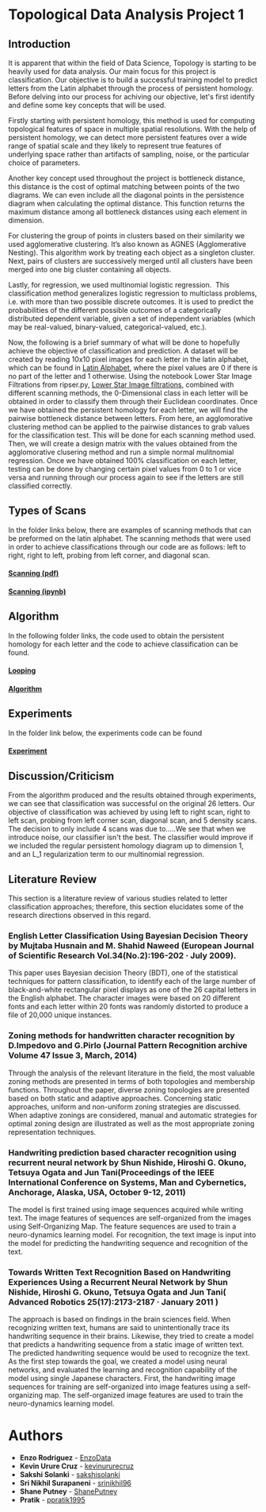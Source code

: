 # Topological Data Analysis Project 1

## Introduction
It is apparent that within the field of Data Science, Topology is starting to be heavily used for data analysis. Our main focus for this project is classification. Our objective is to build a successful training model to predict letters from the Latin alphabet through the process of persistent homology. Before delving into our process for achiving our objective, let's first identify and define some key concepts that will be used. 

Firstly starting with persistent homology, this method is used for computing topological features of space in multiple spatial resolutions. With the help of persistent homology, we can detect more persistent features over a wide range of spatial scale and they likely to represent true features of underlying space rather than artifacts of sampling, noise, or the particular choice of parameters.

Another key concept used throughout the project is bottleneck distance, this distance is the cost of optimal matching between points of the two diagrams. We can even include all the diagonal points in the persistence diagram when calculating the optimal distance. This function returns the maximum distance among all bottleneck distances using each element in dimension.

For clustering the group of points in clusters based on their similarity we used agglomerative clustering. It’s also known as AGNES (Agglomerative Nesting). This algorithm work by treating each object as a singleton cluster. Next, pairs of clusters are successively merged until all clusters have been merged into one big cluster containing all objects.

Lastly, for regression, we used multinomial logistic regression.  This classification method generalizes logistic regression to multiclass problems, i.e. with more than two possible discrete outcomes. It is used to predict the probabilities of the different possible outcomes of a categorically distributed dependent variable, given a set of independent variables (which may be real-valued, binary-valued, categorical-valued, etc.).


Now, the following is a brief summary of what will be done to hopefully achieve the objective of classification and prediction. A dataset will be created by reading 10x10 pixel images for each letter in the latin alphabet, which can be found in [Latin Alphabet](https://github.com/EnzoData/TDA_Project1/tree/master/Latin%20Alphabet/Latin%20alphabet.pdf), where the pixel values are 0 if there is no part of the letter and 1 otherwise.  Using the notebook Lower Star Image Filtrations from ripser.py, [Lower Star Image filtrations](https://ripser.scikit-tda.org/Lower%20Star%20Image%20Filtrations.html), combined with different scanning methods, the 0-Dimensional class in each letter will be obtained in order to classify them through their Euclidean coordinates. Once we have obtained the persistent homology for each letter, we will find the pairwise bottleneck distance between letters. From here, an agglomorative clustering method can be applied to the pairwise distances to grab values for the classification test. This will be done for each scanning method used. Then, we will create a design matrix with the values obtained from the agglomorative clusering method and run a simple normal mulitnomial regression. Once we have obtained 100% classification on each letter, testing can be done by changing certain pixel values from 0 to 1 or vice versa and running through our process again to see if the letters are still classified correctly. 

## Types of Scans
In the folder links below, there are examples of scanning methods that can be preformed on the latin alphabet. The scanning methods that were used in order to achieve classifications through our code are as follows: left to right, right to left, probing from left corner, and diagonal scan.
#### [Scanning (pdf)](https://github.com/EnzoData/TDA_Project1/tree/master/Scanning%20Methods)
#### [Scanning (ipynb)](https://github.com/EnzoData/TDA_Project1/tree/master/Scanning%20Examples)

## Algorithm
In the following folder links, the code used to obtain the persistent homology for each letter and the code to achieve classification can be found. 
#### [Looping](https://github.com/EnzoData/TDA_Project1/tree/master/Looping)
#### [Algorithm](https://github.com/EnzoData/TDA_Project1/tree/master/Algorithm)


## Experiments
In the folder link below, the experiments code can be found

#### [Experiment](https://github.com/EnzoData/TDA_Project1/tree/master/Experiment)


## Discussion/Criticism
From the algorithm produced and the results obtained through experiments, we can see that classification was successful on the original 26 letters. Our objective of classification was achieved by using left to right scan, right to left scan, probing from left corner scan, diagonal scan, and 5 density scans. The decision to only include 4 scans was due to.....We see that when we introduce noise, our classifier isn't the best. The classifier would improve if we included the regular persistent homology diagram up to dimension 1, and an L_1 regularization term to our multinomial regression. 

## Literature Review
This section is a literature review of various studies related to letter classification approaches; therefore,
this section elucidates some of the research directions observed in this regard.

### English Letter Classification Using Bayesian Decision Theory by Mujtaba Husnain and M. Shahid Naweed (European Journal of Scientific Research Vol.34(No.2):196-202 · July 2009).
This paper uses Bayesian decision Theory (BDT), one of the statistical techniques for pattern classification, to identify each of the large number of black-and-white rectangular pixel displays as one of the 26 capital letters in the English alphabet. The character images were based on 20 different fonts and each letter within 20 fonts was randomly distorted to produce a file of 20,000 unique instances.


### Zoning methods for handwritten character recognition by D.Impedovo and G.Pirlo (Journal Pattern Recognition archive Volume 47 Issue 3, March, 2014)
Through the analysis of the relevant literature in the field, the most valuable zoning methods are presented in terms of both topologies and membership functions. Throughout the paper, diverse zoning topologies are presented based on both static and adaptive approaches. Concerning static approaches, uniform and non-uniform zoning strategies are discussed. When adaptive zonings are considered, manual and automatic strategies for optimal zoning design are illustrated as well as the most appropriate zoning representation techniques.


### Handwriting prediction based character recognition using recurrent neural network by Shun Nishide, Hiroshi G. Okuno, Tetsuya Ogata and Jun Tani(Proceedings of the IEEE International Conference on Systems, Man and Cybernetics, Anchorage, Alaska, USA, October 9-12, 2011)
The model is first trained using image sequences acquired while writing text. The image features of sequences are self-organized from the images using Self-Organizing Map. The feature sequences are used to train a neuro-dynamics learning model. For recognition, the text image is input into the model for predicting the handwriting sequence and recognition of the text.

### Towards Written Text Recognition Based on Handwriting Experiences Using a Recurrent Neural Network by Shun Nishide, Hiroshi G. Okuno, Tetsuya Ogata and Jun Tani( Advanced Robotics 25(17):2173-2187 · January 2011 )
The approach is based on findings in the brain sciences field. When recognizing written text, humans are said to unintentionally trace its handwriting sequence in their brains. Likewise, they tried to create a model that predicts a handwriting sequence from a static image of written text. The predicted handwriting sequence would be used to recognize the text. As the first step towards the goal, we created a model using neural networks, and evaluated the learning and recognition capability of the model using single Japanese characters. First, the handwriting image sequences for training are self-organized into image features using a self-organizing map. The self-organized image features are used to train the neuro-dynamics learning model.

# Authors

* **Enzo Rodriguez** - [EnzoData](https://github.com/EnzoData)
* **Kevin Urure Cruz** - [kevinururecruz](https://github.com/kevinururecruz)
* **Sakshi Solanki** - [sakshisolanki](https://github.com/sakshisolanki)
* **Sri Nikhil Surapaneni** - [srinikhil96](https://github.com/srinikhil96)
* **Shane Putney** - [ShanePutney](https://github.com/ShanePutney)
* **Pratik** - [ppratik1995](https://github.com/ppratik1995)
